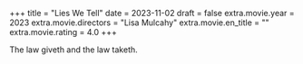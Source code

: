 +++
title = "Lies We Tell"
date = 2023-11-02
draft = false
extra.movie.year = 2023
extra.movie.directors = "Lisa Mulcahy"
extra.movie.en_title = ""
extra.movie.rating = 4.0
+++

The law giveth and the law taketh.<!-- more -->